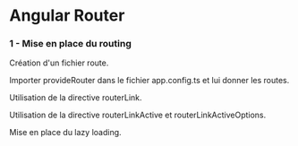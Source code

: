 # Angular Router


### 1 - Mise en place du routing

Création d'un fichier route.

Importer provideRouter dans le fichier app.config.ts et lui donner les routes.

Utilisation de la directive routerLink.

Utilisation de la directive routerLinkActive et routerLinkActiveOptions.

Mise en place du lazy loading.
